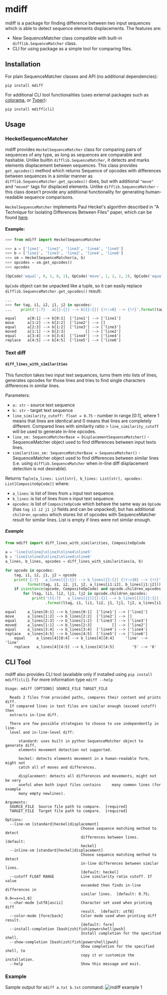 # mdiff
mdiff is a package for finding difference between two input sequences which is able to detect sequence elements displacements.
The features are:
* New SequenceMatcher class compatible with built-in `difflib.SequenceMatcher` class.
* CLI for using package as a simple tool for comparing files.

## Installation
For plain SequenceMatcher classes and API (no additional dependencies):
```console
pip install mdiff
```

For additional CLI tool functionalities (uses external packages such as [colorama](https://github.com/tartley/colorama), 
or [Typer](https://github.com/tiangolo/typer)):
```console
pip install mdiff[cli]
```

## Usage

### HeckelSequenceMatcher
mdiff provides `HeckelSequenceMatcher` class for comparing pairs of sequences of any type, as long as sequences
are comparable and hashable. Unlike builtin `difflib.SequenceMatcher`, it detects and marks elements
displacement between sequences. This class provides `get_opcodes()` method which returns Sequence of opcodes
with differences between sequences in a similar manner as `difflib.SequenceMatcher.get_opcodes()` does, but
with additional `"move"` and `"moved"` tags for displaced elements. 
Unlike `difflib.SequenceMatcher` - this class doesn't provide any additional functionality for generating
human-readable sequence comparisons.

`HeckelSequenceMatcher` implements Paul Heckel's algorithm described in
"A Technique for Isolating Differences Between Files" paper, which can be found
[here](http://documents.scribd.com/docs/10ro9oowpo1h81pgh1as.pdf).



#### Example:
```python
>>> from mdiff import HeckelSequenceMatcher

>>> a = ['line1', 'line2', 'line3', 'line4', 'line5']
>>> b = ['line1', 'line3', 'line2', 'line4', 'line6']
>>> sm = HeckelSequenceMatcher(a, b)
>>> opcodes = sm.get_opcodes()
>>> opcodes

[OpCode('equal', 0, 1, 0, 1), OpCode('move', 1, 2, 2, 2), OpCode('equal', 2, 3, 1, 2), OpCode('moved', 1, 1, 2, 3), OpCode('equal', 3, 4, 3, 4), OpCode('replace', 4, 5, 4, 5)]
```

`OpCode` object can be unpacked like a tuple, so it can easily replace `difflib.SequenceMatcher.get_opcodes()` result:
```python
...
>>> for tag, i1, i2, j1, j2 in opcodes:
...    print('{:7}   a[{}:{}] --> b[{}:{}] {!r:>8} --> {!r}'.format(tag, i1, i2, j1, j2, a[i1:i2], b[j1:j2]))
```
```console
equal     a[0:1] --> b[0:1]  ['line1'] --> ['line1']
move      a[1:2] --> b[2:2]  ['line2'] --> []
equal     a[2:3] --> b[1:2]  ['line3'] --> ['line3']
moved     a[1:1] --> b[2:3]         [] --> ['line2']
equal     a[3:4] --> b[3:4]  ['line4'] --> ['line4']
replace   a[4:5] --> b[4:5]  ['line5'] --> ['line6']
```

### Text diff
#### `diff_lines_with_similarities`
This function takes two input text sequences, turns them into lists of lines, generates opcodes for those lines
and tries to find single characters differences in similar lines.

Parameters:
* `a: str` - source text sequence
* `b: str` - target text sequence
* `line_similarity_cutoff: float = 0.75` - number in range [0:1], where 1 means that lines are identical and 0 means that lines are completely different. Compared lines with similarity ratio > `line_similarity_cutoff` will be used to generate in-line opcodes.
* `line_sm: SequenceMatcherBase = DisplacementSequenceMatcher()` - SequenceMatcher object used to find differences between input texts lines.
* `similarities_sm: SequenceMatcherBase = SequenceMatcher()` - SequenceMatcher object used to find differences between similar lines (i.e. using `difflib.SequenceMatcher` when in-line diff displacement detection is not desirable).

Returns `Tuple[a_lines: List[str], b_lines: List[str], opcodes: List[CompositeOpCode]]` where:
* `a_lines`: is list of lines from `a` input text sequence.
* `b_lines`: is list of lines from `b` input text sequence.
* `opcodes`: is list of `CompositeOpCode` which behave the same way as `OpCode` (has `tag i1 i2 j1 j2` fields and can be unpacked), but has additional `children_opcodes` which stores list of opcodes with SequenceMatcher result for similar lines. List is empty if lines were not similar enough.

##### Example
```python
from mdiff import diff_lines_with_similarities, CompositeOpCode

a = 'line1\nline2\nline3\nline4\nline5'
b = 'line1\nline3\nline2\nline4\nline6'
a_lines, b_lines, opcodes = diff_lines_with_similarities(a, b)

for opcode in opcodes:
    tag, i1, i2, j1, j2 = opcode
    print('{:7}   a_lines[{}:{}] --> b_lines[{}:{}] {!r:>10} --> {!r}'.
          format(tag, i1, i2, j1, j2, a_lines[i1:i2], b_lines[j1:j2]))
    if isinstance(opcode, CompositeOpCode) and opcode.children_opcodes:
        for ltag, li1, li2, lj1, lj2 in opcode.children_opcodes:
            print('\t{:7}   a_lines[{}][{}:{}] --> b_lines[{}][{}:{}] {!r:>10} --> {!r}'
                  .format(ltag, i1, li1, li2, j1, lj1, lj2, a_lines[i1][li1:li2], b_lines[j1][lj1:lj2]))
```
```console
equal     a_lines[0:1] --> b_lines[0:1]  ['line1'] --> ['line1']
move      a_lines[1:2] --> b_lines[2:2]  ['line2'] --> []
equal     a_lines[2:3] --> b_lines[1:2]  ['line3'] --> ['line3']
moved     a_lines[1:1] --> b_lines[2:3]         [] --> ['line2']
equal     a_lines[3:4] --> b_lines[3:4]  ['line4'] --> ['line4']
replace   a_lines[4:5] --> b_lines[4:5]  ['line5'] --> ['line6']
	equal     a_lines[4][0:4] --> b_lines[4][0:4]     'line' --> 'line'
	replace   a_lines[4][4:5] --> b_lines[4][4:5]        '5' --> '6'
```

## CLI Tool

mdiff also provides CLI tool (available only if installed using `pip install mdiff[cli]`). For more information
type `mdiff --help`

```console
Usage: mdiff [OPTIONS] SOURCE_FILE TARGET_FILE

  Reads 2 files from provided paths, compares their content and prints diff.
  If compared lines in text files are similar enough (exceed cutoff) then
  extracts in-line diff.

  There are few possible strategies to choose to use independently in line-
  level and in-line-level diff:

      standard: uses built in python SequenceMatcher object to generate diff,
      elements movement detection not supported.

      heckel: detects elements movement in a human-readable form, might not
      catch all of moves and differences.

      displacement: detects all differences and movements, might not be very
      useful when both input files contains     many common lines (for example
      many empty newlines).

Arguments:
  SOURCE_FILE  Source file path to compare.  [required]
  TARGET_FILE  Target file path to compare.  [required]

Options:
  --line-sm [standard|heckel|displacement]
                                  Choose sequence matching method to detect
                                  differences between lines.  [default:
                                  heckel]
  --inline-sm [standard|heckel|displacement]
                                  Choose sequence matching method to detect
                                  in-line differences between similar lines.
                                  [default: heckel]
  --cutoff FLOAT RANGE            Line similarity ratio cutoff. If value
                                  exceeded then finds in-line differences in
                                  similar lines.  [default: 0.75; 0.0<=x<=1.0]
  --char-mode [utf8|ascii]        Character set used when printing diff
                                  result.  [default: utf8]
  --color-mode [fore|back]        Color mode used when printing diff result.
                                  [default: fore]
  --install-completion [bash|zsh|fish|powershell|pwsh]
                                  Install completion for the specified shell.
  --show-completion [bash|zsh|fish|powershell|pwsh]
                                  Show completion for the specified shell, to
                                  copy it or customize the installation.
  --help                          Show this message and exit.
```
### Example
Sample output for `mdiff a.txt b.txt` command:
![mdiff example 1](resources/readme/mdiff_cli1.PNG)